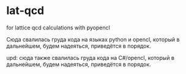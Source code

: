 lat-qcd
=======

for lattice qcd calculations with pyopencl

Сюда свалилась груда кода на языках python и opencl, который в дальнейшем, будем надеяться, приведётся в порядок.

upd: сюда также свалилась груда кода на C#/opencl, который в дальнейшем, будем надеяться, приведётся в порядок.
